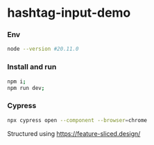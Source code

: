 # hashtag-input-demo

### Env
```sh
node --version #20.11.0
```

### Install and run
```sh
npm i;
npm run dev;
```

### Cypress
```sh
npx cypress open --component --browser=chrome
```

Structured using https://feature-sliced.design/
